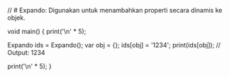 // # Expando: Digunakan untuk menambahkan properti secara dinamis ke objek.

void main() {
  print('\n' * 5);

  Expando<String> ids = Expando<String>();
  var obj = {};
  ids[obj] = '1234';
  print(ids[obj]); // Output: 1234

  print('\n' * 5);
}
